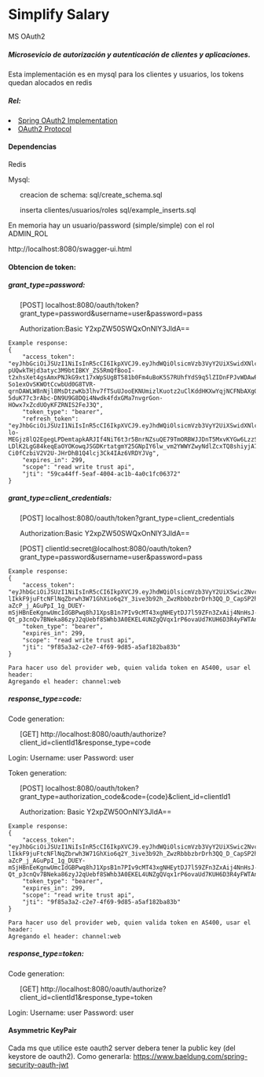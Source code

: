 <h1>Simplify Salary</h1>
<p>MS OAuth2</p>
<h5>Microsevicio de autorización y autenticación de clientes y aplicaciones.</h5>
<p>Esta implementación es en mysql para los clientes y usuarios, los tokens quedan alocados en redis</p> 
<h5>Rel:</h5>
<li><a href="https://spring.io/projects/spring-security-oauth">Spring OAuth2 Implementation</a></li>
<li><a href="https://oauth.net/2/">OAuth2 Protocol</a></li>

<h4>Dependencias</h4>
<p>Redis</p>
<p>Mysql: 
    <ul>creacion de schema: sql/create_schema.sql</ul>
    <ul>inserta clientes/usuarios/roles sql/example_inserts.sql</ul>
</p>

<p>En memoria hay un usuario/password (simple/simple) con el rol ADMIN_ROL</p>

<p>http://localhost:8080/swagger-ui.html</p>

<h4>Obtencion de token:</h4>

<p><h5>grant_type=password:</h5> 
    <ul>[POST] localhost:8080/oauth/token?grant_type=password&username=user&password=pass</ul>
    <ul>Authorization:Basic Y2xpZW50SWQxOnNlY3JldA==</ul>
</p>
    
    Example response:
    {
        "access_token": "eyJhbGciOiJSUzI1NiIsInR5cCI6IkpXVCJ9.eyJhdWQiOlsicmVzb3VyY2UiXSwidXNlcl9uYW1lIjoidXNlciIsInNjb3BlIjpbInJlYWQiLCJ3cml0ZSIsInRydXN0IiwiYXBpIl0sImV4cCI6MTU2NTczNzA3NiwiYXV0aG9yaXRpZXMiOlsiUk9MRV9VU0VSIiwiUk9MRV9BRE1JTiJdLCJqdGkiOiI1OWNhNDRmZi01ZWFmLTQwMDQtYWMxYi00YTBjMWZjMDYzNzIiLCJjbGllbnRfaWQiOiJjbGllbnRJZDEifQ.Yw41o9ifMe4Zcminf3-pUQwkTHjd3atyc3M9btIBKY_ZS5RmQfBooI-t2xhsXet4gsAmxPNJkG9xt17xWpSUgBT581b0Fm4uBoK5S7RUhfYdS9q5lZIDnFPJvWDAwPmhuGEDh2CyrMfSSJwPQwPmWiiU5mB5tJyz-So1exOvSKWOtCcwbUd0G8TVR-qrnDAWLW8nNjl8MsDtzwKb3lhv7fTSuUJooEKNUmizlKuotz2uClKddHKXwYqjNCFNbAXgOpOeBoE5TJkPawUa-5duK77c3rAbc-DN9U9G8DQi4Nwdk4fdxGMa7nvgrGon-HOwx7xZcdUOyKFZRNIS2FeJ3Q",
        "token_type": "bearer",
        "refresh_token": "eyJhbGciOiJSUzI1NiIsInR5cCI6IkpXVCJ9.eyJhdWQiOlsicmVzb3VyY2UiXSwidXNlcl9uYW1lIjoidXNlciIsInNjb3BlIjpbInJlYWQiLCJ3cml0ZSIsInRydXN0IiwiYXBpIl0sImF0aSI6IjU5Y2E0NGZmLTVlYWYtNDAwNC1hYzFiLTRhMGMxZmMwNjM3MiIsImV4cCI6MTU2ODMyODc3NiwiYXV0aG9yaXRpZXMiOlsiUk9MRV9VU0VSIiwiUk9MRV9BRE1JTiJdLCJqdGkiOiI0ZjMwMDljNC1lZWFkLTQyMDctOWY3Yi04Y2FhYjkwYTQwZGQiLCJjbGllbnRfaWQiOiJjbGllbnRJZDEifQ.EfggN96glaJmiwq8oBOA9aI9rkXS6lf631rh2vGmjo-lo-MEGjz8lQ2EgegLPDemtapkARJIf4NiT6t3r5BnrNZsuQE79TmORBWJJDnT5MxvKYGw6LzzSXcOoyKX6Rur6AMdW1Mg7EsgwKcirlvOQXNNv7NQU0iHuMQQJp2EIC-LDlK2LgG84keqEaOYOKowqJSGDKrtatgmY25GNpIY6lw_vm2YWWYZwyNdlZcxTQ8shiyjA7pXWKkhqG4kme5aW0AAFixf977VfZXmZf_ADBhtHLwT2dqXczQ3R7n75Kwc-Ci0fCzbiV2V2U-JHrDhB1Q4lcj3Ck4IAz6VRDYJVg",
        "expires_in": 299,
        "scope": "read write trust api",
        "jti": "59ca44ff-5eaf-4004-ac1b-4a0c1fc06372"
    }
   
<p><h5>grant_type=client_credentials: </h5>
    <ul>[POST] localhost:8080/oauth/token?grant_type=client_credentials</ul>
    <ul>Authorization:Basic Y2xpZW50SWQxOnNlY3JldA==</ul>
</p>    
<ul>[POST] clientId:secret@localhost:8080/oauth/token?grant_type=password&username=user&password=pass</ul>

    Example response:
    {
        "access_token": "eyJhbGciOiJSUzI1NiIsInR5cCI6IkpXVCJ9.eyJhdWQiOlsicmVzb3VyY2UiXSwic2NvcGUiOlsicmVhZCIsIndyaXRlIiwidHJ1c3QiLCJhcGkiXSwiZXhwIjoxNTY1NzM3NDA0LCJhdXRob3JpdGllcyI6WyJST0xFX0NMSUVOVCJdLCJqdGkiOiI5Zjg1YTNhMi1jMmU3LTRmNjktOWQ4NS1hNWFmMTgyYmE4M2IiLCJjbGllbnRfaWQiOiJjbGllbnRJZDEifQ.q004gPb9ZyhuwbYujD8P-lIkkF9juFtcNFlNqZbrwh3W71GhXio6q2Y_3ive3b92h_ZwzRbbbzbrDrh3QQ_D_CapSP2h4nrddU8ufONLV0zzpA7HeO0r8FrHxica1i5cSuHz-aZcP_j_AGuPpI_1g_DUEY-mSjHBnEeKgnwUmcIdGBPwq8hJ1XpsB1n7PIv9cMT43xgNHEytDJ7l59ZFn3ZxAij4NnHsJ-Qt_p3cnQv7BNeka86zyJ2qUebf8SWhb3A0EKEL4UNZgQVqx1rP6ovaUd7KUH6D3R4yFWTAnR1ZSbh1a5hHJnz9BhboJ2254DVWvrt_7TioNNktzt9NEw",
        "token_type": "bearer",
        "expires_in": 299,
        "scope": "read write trust api",
        "jti": "9f85a3a2-c2e7-4f69-9d85-a5af182ba83b"
    }
    
    Para hacer uso del provider web, quien valida token en AS400, usar el header:
    Agregando el header: channel:web

<p><h5>response_type=code: </h5>
    <p>Code generation: 
    <ul>[GET] http://localhost:8080/oauth/authorize?client_id=clientId1&response_type=code</ul>
    </p>
    <p>Login: Username: user Password: user</p>
    <p>Token generation: 
        <ul>[POST] localhost:8080/oauth/token?grant_type=authorization_code&code={code}&client_id=clientId1</ul>
        <ul> Authorization: Basic Y2xpZW50OnNlY3JldA==</ul>
    </p>
</p> 

    Example response:
    {
        "access_token": "eyJhbGciOiJSUzI1NiIsInR5cCI6IkpXVCJ9.eyJhdWQiOlsicmVzb3VyY2UiXSwic2NvcGUiOlsicmVhZCIsIndyaXRlIiwidHJ1c3QiLCJhcGkiXSwiZXhwIjoxNTY1NzM3NDA0LCJhdXRob3JpdGllcyI6WyJST0xFX0NMSUVOVCJdLCJqdGkiOiI5Zjg1YTNhMi1jMmU3LTRmNjktOWQ4NS1hNWFmMTgyYmE4M2IiLCJjbGllbnRfaWQiOiJjbGllbnRJZDEifQ.q004gPb9ZyhuwbYujD8P-lIkkF9juFtcNFlNqZbrwh3W71GhXio6q2Y_3ive3b92h_ZwzRbbbzbrDrh3QQ_D_CapSP2h4nrddU8ufONLV0zzpA7HeO0r8FrHxica1i5cSuHz-aZcP_j_AGuPpI_1g_DUEY-mSjHBnEeKgnwUmcIdGBPwq8hJ1XpsB1n7PIv9cMT43xgNHEytDJ7l59ZFn3ZxAij4NnHsJ-Qt_p3cnQv7BNeka86zyJ2qUebf8SWhb3A0EKEL4UNZgQVqx1rP6ovaUd7KUH6D3R4yFWTAnR1ZSbh1a5hHJnz9BhboJ2254DVWvrt_7TioNNktzt9NEw",
        "token_type": "bearer",
        "expires_in": 299,
        "scope": "read write trust api",
        "jti": "9f85a3a2-c2e7-4f69-9d85-a5af182ba83b"
    }
        
    Para hacer uso del provider web, quien valida token en AS400, usar el header:
    Agregando el header: channel:web

<p><h5>response_type=token: </h5>
    <p>Code generation: 
    <ul>[GET] http://localhost:8080/oauth/authorize?client_id=clientId1&response_type=token</ul>
    </p>
    <p>Login: Username: user Password: user</p>
</p>

<h4>Asymmetric KeyPair</h4>

Cada ms que utilice este oauth2 server debera tener la public key (del keystore de oauth2).
Como generarla:
https://www.baeldung.com/spring-security-oauth-jwt